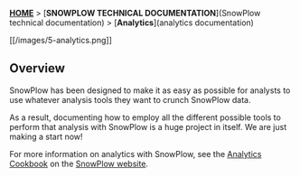 [**HOME**](Home) > [**SNOWPLOW TECHNICAL DOCUMENTATION**](SnowPlow technical documentation) > [**Analytics**](analytics documentation)

[[/images/5-analytics.png]] 

## Overview

SnowPlow has been designed to make it as easy as possible for analysts to use whatever analysis tools they want to crunch SnowPlow data.

As a result, documenting how to employ all the different possible tools to perform that analysis with SnowPlow is a huge project in itself. We are just making a start now!

For more information on analytics with SnowPlow, see the [Analytics Cookbook](http://snowplowanalytics.com/analytics/index.html) on the [SnowPlow website](http://snowplowanalytics.com).